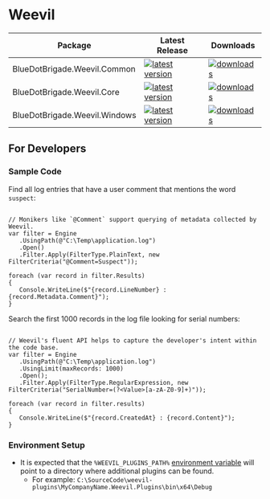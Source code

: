 # Weevil

| Package | Latest Release | Downloads |
| --- | --- | --- |
| BlueDotBrigade.Weevil.Common | [![latest version](https://img.shields.io/nuget/v/BlueDotBrigade.Weevil.Common)](https://www.nuget.org/packages/BlueDotBrigade.Weevil.Common) | [![downloads](https://img.shields.io/nuget/dt/BlueDotBrigade.Weevil.Common)](https://www.nuget.org/packages/BlueDotBrigade.Weevil.Common) |
| BlueDotBrigade.Weevil.Core | [![latest version](https://img.shields.io/nuget/v/BlueDotBrigade.Weevil.Core)](https://www.nuget.org/packages/BlueDotBrigade.Weevil.Core) | [![downloads](https://img.shields.io/nuget/dt/BlueDotBrigade.Weevil.Core)](https://www.nuget.org/packages/BlueDotBrigade.Weevil.Core) |
| BlueDotBrigade.Weevil.Windows | [![latest version](https://img.shields.io/nuget/v/BlueDotBrigade.Weevil.Windows)](https://www.nuget.org/packages/BlueDotBrigade.Weevil.Windows) | [![downloads](https://img.shields.io/nuget/dt/BlueDotBrigade.Weevil.Windows)](https://www.nuget.org/packages/BlueDotBrigade.Weevil.Windows) |

## For Developers


### Sample Code

Find all log entries that have a user comment that mentions the word `suspect`:

```CSharp

// Monikers like `@Comment` support querying of metadata collected by Weevil.
var filter = Engine
   .UsingPath(@"C:\Temp\application.log")
   .Open()
   .Filter.Apply(FilterType.PlainText, new FilterCriteria("@Comment=Suspect"));

foreach (var record in filter.Results)
{
   Console.WriteLine($"{record.LineNumber} : {record.Metadata.Comment}");
}
```

Search the first 1000 records in the log file looking for serial numbers:

```CSharp

// Weevil's fluent API helps to capture the developer's intent within the code base.
var filter = Engine
   .UsingPath(@"C:\Temp\application.log")
   .UsingLimit(maxRecords: 1000)
   .Open();
   .Filter.Apply(FilterType.RegularExpression, new FilterCriteria("SerialNumber=(?<Value>[a-zA-Z0-9]+)"));

foreach (var record in filter.results)
{
   Console.WriteLine($"{record.CreatedAt} : {record.Content}");
}
```

### Environment Setup

- It is expected that the `%WEEVIL_PLUGINS_PATH%` [environment variable](https://en.wikipedia.org/wiki/Environment_variable#Windows) will point to a directory where additional plugins can be found.
   - For example: `C:\SourceCode\weevil-plugins\MyCompanyName.Weevil.Plugins\bin\x64\Debug`
